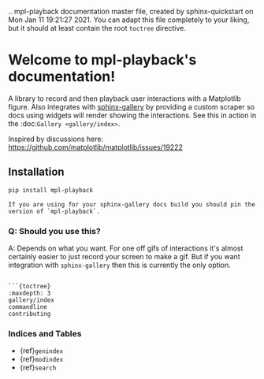.. mpl-playback documentation master file, created by
   sphinx-quickstart on Mon Jan 11 19:21:27 2021.
   You can adapt this file completely to your liking, but it should at least
   contain the root `toctree` directive.

# Welcome to mpl-playback's documentation!

A library to record and then playback user interactions with a Matplotlib
figure. Also integrates with [sphinx-gallery](https://sphinx-gallery.github.io/stable/index.html)
by providing a custom scraper so docs using widgets will render showing the interactions.
See this in action in the :doc:`Gallery <gallery/index>`.

Inspired by discussions here: https://github.com/matplotlib/matplotlib/issues/19222

## Installation

```bash
pip install mpl-playback
```

```{note}
If you are using for your sphinx-gallery docs build you should pin the version of `mpl-playback`.
```

### Q: Should you use this?
A: Depends on what you want. For one off gifs of interactions it's almost certainly easier to just record your screen to make a gif. But if you want integration with `sphinx-gallery` then this is currently the only option.



```{toctree}

```{toctree}
:maxdepth: 3
gallery/index
commandline
contributing
```

### Indices and Tables

- {ref}`genindex`
- {ref}`modindex`
- {ref}`search`
